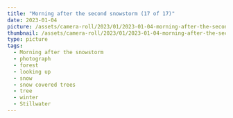 ```yaml
---
title: "Morning after the second snowstorm (17 of 17)"
date: 2023-01-04
picture: /assets/camera-roll/2023/01/2023-01-04-morning-after-the-second-snowstorm-17/20230104_172431050_iOS.jpg
thumbnail: /assets/camera-roll/2023/01/2023-01-04-morning-after-the-second-snowstorm-17/20230104_172431050_iOS-thumbnail.jpg
type: picture
tags:
  - Morning after the snowstorm
  - photograph
  - forest
  - looking up
  - snow
  - snow covered trees
  - tree
  - winter
  - Stillwater
---
```

